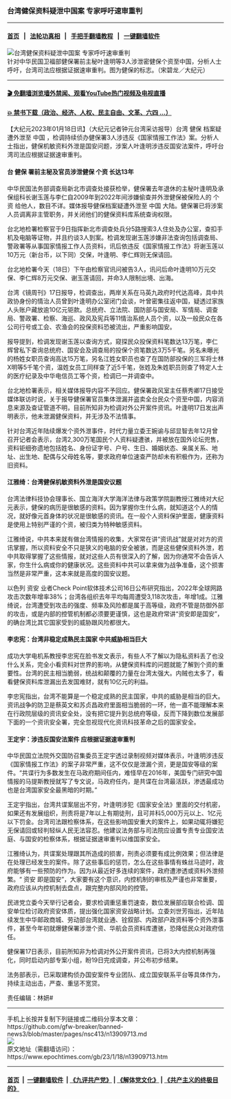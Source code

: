 ### 台湾健保资料疑泄中国案 专家呼吁速审重判
------------------------

#### [首页](https://github.com/gfw-breaker/banned-news3/blob/master/README.md) &nbsp;&nbsp;|&nbsp;&nbsp; [法轮功真相](https://github.com/begood0513/basic/blob/master/README.md)  &nbsp;&nbsp;|&nbsp;&nbsp; [手把手翻墙教程](https://github.com/gfw-breaker/guides/wiki)  &nbsp;&nbsp;|&nbsp;&nbsp; [一键翻墙软件](https://github.com/gfw-breaker/nogfw/blob/master/README.md)  



<div><img alt="台湾健保资料疑泄中国案 专家呼吁速审重判" class="attachment-djy_600_400 size-djy_600_400 wp-post-image" src="https://i.epochtimes.com/assets/uploads/2023/01/id13909301-596341-600x400.jpg"/>
<div class="caption">
 针对中华民国卫福部健保署前主秘叶逢明等3人涉泄密健保个资至中国，分析人士呼吁，台湾司法应根据证据速审重判。图为健保的标志。（宋碧龙／大纪元）
</div></div><hr/>

#### [ 🎬  免翻墙浏览墙外禁闻、观看YouTube热门视频及电视直播](https://github.com/gfw-breaker/HelloWorld)

#### [ 💥  禁书下载（政治、经济、人权、民主自由、文革、六四 ...）](https://github.com/gfw-breaker/books/blob/master/README.md)

<div><p>
 【大纪元2023年01月18日讯】（大纪元记者钟元台湾采访报导）台湾
 <ok href="https://www.epochtimes.com/gb/tag/%E5%81%A5%E4%BF%9D.html">
  健保
 </ok>
 档案疑遭外泄至
 <ok href="https://www.epochtimes.com/gb/tag/%E4%B8%AD%E5%9B%BD.html">
  中国
 </ok>
 ，检调持续侦办健保署3人涉违反《国家情报工作法》案。分析人士指出，健保机敏资料外泄是国安问题，涉案人叶逢明涉违反国安法案件，呼吁台湾司法应根据证据速审重判。
</p>
<h4>
 台
 <ok href="https://www.epochtimes.com/gb/tag/%E5%81%A5%E4%BF%9D.html">
  健保
 </ok>
 署前主秘及官员涉泄健保
 <ok href="https://www.epochtimes.com/gb/tag/%E4%B8%AA%E8%B5%84.html">
  个资
 </ok>
 长达13年
</h4>
<p>
 中华民国法务部调查局新北市调查处接获检举，健保署去年退休的主秘叶逢明及承保组科长谢玉莲与李仁自2009年到2022年间涉嫌偷查并外泄健保被保险人的
 <ok href="https://www.epochtimes.com/gb/tag/%E4%B8%AA%E8%B5%84.html">
  个资
 </ok>
 给他人，数目不详。媒体报导健保档案疑遭外泄至
 <ok href="https://www.epochtimes.com/gb/tag/%E4%B8%AD%E5%9B%BD.html">
  中国
 </ok>
 大陆。健保署已将涉案人员调离非主管职务，并关闭他们的健保资料库系统查询权限。
</p>
<p>
 台北地检署检察官于9日指挥新北市调查处兵分5路搜索3人住处及办公室，查扣手机及电脑等证物，并且约谈3人到案。检调发现谢玉莲涉嫌非法查询包括调查局、警政署等从事国家情报工作人员资料，讯后依违反《国家情报工作法》将谢玉莲以10万元（新台币，以下同）交保，叶逢明、李仁辉则无保请回。
</p>
<p>
 台北地检署今天（18日）下午由检察官讯问被告3人，讯问后命叶逢明10万元交保、李仁辉8万元交保、谢玉莲请回，并命3人限制出境、出海。
</p>
<p>
 台湾《镜周刊》17日报导，检调查出，两岸关系在马英九政府时代达高峰，具中共政协身份的情治人员曾到叶逢明办公室闭门会谈，叶曾密集往返中国，疑透过家族人头账户藏放逾10亿元钜款。总统府、立法院、国防部与国安局、军情局、调查局、警政署、检察、海巡、政风及宪兵等11情治系统人员个资，以及一般民众在各公司行号或工会、农渔会的投保资料恐被流出，严重影响国安。
</p>
<p>
 报导提到，检调发现谢玉莲以查询方式，窥探民众投保资料笔数达13万笔，李仁辉曾私下查询总统府、国安会及调查局的投保个资笔数达3万5千笔。另名未曝光的杨姓女职员查询高达15万笔，另名江姓女职员也查了在国防部投保的三军将士林X明等5千笔个资，温姓女员工同样查了近5千笔，张姓及朱姓职员则查了特定人士的医疗纪录及中华电信员工等个资，检调已一并调查中。
</p>
<p>
 台北地检署表示，相关媒体报导内容不予回应。健保署政风室主任蔡秀卿17日接受媒体联访时说，关于报导健保署官员集体泄漏并盗卖全台民众个资至中国，内容消息来源及查证管道不明，目前所知非为检调对外公开案件资讯。叶逢明17日发出声明表示，他未泄漏健保资料，并无涉及不法情事。
</p>
<p>
 针对台湾近年陆续爆发个资外泄事件，时代力量立委王婉谕与邱显智去年12月曾召开记者会表示，台湾2,300万笔国民个人资料疑遭骇，并被放在国外论坛兜售，资料钜细弥遗地包括姓名、身份证字号、户号、生日、婚姻状态、亲属关系、地址、出生地、配偶与父母姓名等，要求政府单位速查严防却未有积极作为，还称为旧资料。
</p>
<h4>
 江雅绮：台湾健保机敏资料外泄是国安议题
</h4>
<p>
 台湾法律科技协会理事长、国立海洋大学海洋法律与政策学院副教授江雅绮对大纪元表示，健保的病历是很敏感的资料。因为掌握你生什么病，就知道这个人的情况，就好像元首身体的状况是很敏感的资讯。在一般个人资料保护里面，健康资料是使用上特别严谨的个资，被归类为特种敏感资料。
</p>
<p>
 江雅绮说，中共本来就有做台湾情报的收集，大家常在讲“资讯战”就是对对方的资讯掌握，所以资料安全不只是狭义的电脑的安全被骇，而是这些健保资料外泄，若中共取得掌握了这些情报，就对这些人员有很深入的了解，因为你通常不会告诉人家，你生什么病或你的健康状况。这些资料中共可以拿来做为战争准备，这个损害当然是非常严重，这本来就是高度的国安议题。
</p>
<p>
 以色列
 <ok href="https://www.epochtimes.com/gb/tag/%E8%B5%84%E5%AE%89.html">
  资安
 </ok>
 业者Check Point软体技术公司16日公布研究指出，2022年全球网路攻击次数年增率38%；台湾各组织去年平均每周遭受3,118次攻击，年增1成。江雅绮说，台湾遭受到攻击的强度、频率及风险都是属于高等级，政府不管是防御外部的攻击，或是内部的控管机制都必须要更谨慎，这也是政府常讲“资安即是国安”，的确台湾比其它国家受到的威胁跟风险都很大。
</p>
<h4>
 李忠宪：台湾非稳定成熟民主国家 中共威胁相当巨大
</h4>
<p>
 成功大学电机系教授李忠宪在脸书发文表示，有些人不了解以为隐私资料丢了也没什么关系，完全小看资料对世界的影响，从健保资料库的问题就能了解到个资的重要性。台湾的民主相当脆弱，统战和颠覆的力量在台湾太强大。内贼也太多了，看看健保资料库泄漏出去发国难财，就有10亿元的利益。
</p>
<p>
 李忠宪指出，台湾不能算是一个稳定成熟的民主国家，中共的威胁是相当的巨大。资讯战争的防卫是蔡英文和苏贞昌政府里面相当脆弱的一环，他一直不能理解本来在行政院层级的资讯安全处，没有把它提升到总统府等级，反而下降到数位发展部下面的一个资讯安全署，完全忽视现代化资讯科技革命之后的国家安全。
</p>
<h4>
 王定宇：涉违反国安法案件 应根据证据速审重判
</h4>
<p>
 中华民国立法院外交国防召集委员王定宇透过录制视频对媒体表示，叶逢明涉违反《国家情报工作法》的案子非常严重，这不仅仅是泄漏个资，更是国安等级的案件。“共谍行为多数发生在马政府期间任内，难怪早在2016年，美国专门研究中国情报的马提斯教授就写了专文说，马政府任内，是共谍在台湾最活跃，渗透最成功也是台湾国家安全最黑暗的时期。”
</p>
<p>
 王定宇指出，台湾共谍案层出不穷，叶逢明涉犯《国家安全法》里面的交付机密，如果还有发展组织，刑责将是7年以上有期徒刑，且可并科5,000万元以上、1亿元以下罚金。台湾司法跟检察体系，在这些影响国安重大的案件上，如果动辄将嫌犯无保请回或轻判轻纵人民无法容忍。他建议法务部与司法院应设置专责专业国安法庭、与国安的检察体系，根据证据速审重判以维国家安全。
</p>
<p>
 江雅绮认为，共谍案处理跟其所造成的损害，刑责必须要有成比例效果；但法律是在处理已经发生的案件。除了这些事后的惩罚，怎么在这些事情有蛛丝马迹时，政府能够有一些预防的作为。因为从最近好多连续的案件，政府遭渗透或资料外泄频繁。“
 <ok href="https://www.epochtimes.com/gb/tag/%E8%B5%84%E5%AE%89.html">
  资安
 </ok>
 即是国安”，大家要有这个意识，内控机制的审核及严谨也非常重要，政府应该从内控机制去盘点，跟完整内部风险的控管。
</p>
<p>
 民进党立委今天举行记者会，要求检调重惩重罚速查，数位发展部应联合检调、国安单位检讨政府资安体质，提出强化国家资安战略计划。立委刘世芳指出，近年陆续发生中华邮政商城、劳动部台湾就业通、铨叙部、内政部户政资料等个资外泄事件，甚至今年初就爆健保署涉泄个资、华航会员资料库遭骇，恐降低民众对政府信任。
</p>
<p>
 健保署17日表示，目前所知非为检调对外公开案件资讯，已将3大内控机制再强化，同时启动内部专案小组，盼19日完成调查，并公布初步结果。
</p>
<p>
 法务部表示，已采取建构侦办国安案件专业团队、成立国安联系平台等具体作为，持续主动出击，严查、重惩不宽贷。
</p>
<p>
 责任编辑：林妍#
</p>
</div>
<hr/>
手机上长按并复制下列链接或二维码分享本文章：<br/>
https://github.com/gfw-breaker/banned-news3/blob/master/pages/nsc413/n13909713.md <br/>
<a href='https://github.com/gfw-breaker/banned-news3/blob/master/pages/nsc413/n13909713.md'><img src='https://github.com/gfw-breaker/banned-news3/blob/master/pages/nsc413/n13909713.md.png'/></a> <br/>
原文地址（需翻墙访问）：https://www.epochtimes.com/gb/23/1/18/n13909713.htm


------------------------
#### [首页](https://github.com/gfw-breaker/banned-news3/blob/master/README.md) &nbsp;|&nbsp; [一键翻墙软件](https://github.com/gfw-breaker/nogfw/blob/master/README.md) &nbsp;| [《九评共产党》](https://github.com/gfw-breaker/9ping.md/blob/master/README.md#九评之一评共产党是什么) | [《解体党文化》](https://github.com/gfw-breaker/jtdwh.md/blob/master/README.md) | [《共产主义的终极目的》](https://github.com/gfw-breaker/gczydzjmd.md/blob/master/README.md)


<img src='http://gfw-breaker.win/banned-news3/pages/nsc413/n13909713.md' width='0px' height='0px'/>